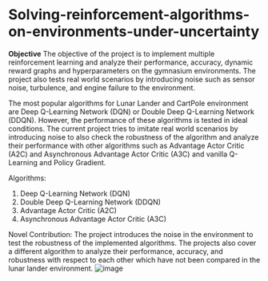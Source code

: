 # Solving-reinforcement-algorithms-on-environments-under-uncertainty

**Objective**
The objective of the project is to implement multiple reinforcement learning and analyze their performance, accuracy, dynamic reward graphs and hyperparameters on the gymnasium environments. The project also tests real world scenarios by introducing noise such as sensor noise, turbulence, and engine failure to the environment.

The most popular algorithms for Lunar Lander and CartPole environment are Deep Q-Learning Network (DQN) or Double Deep Q-Learning Network (DDQN). However, the performance of these algorithms is tested in ideal conditions. The current project tries to imitate real world scenarios by introducing noise to also check the robustness of the algorithm and analyze their performance with other algorithms such as Advantage Actor Critic (A2C) and Asynchronous Advantage Actor Critic (A3C) and vanilla Q-Learning and Policy Gradient.


Algorithms:
1.	Deep Q-Learning Network (DQN)
2.	Double Deep Q-Learning Network (DDQN)
3.	Advantage Actor Critic (A2C)
4.	Asynchronous Advantage Actor Critic (A3C)

Novel Contribution:
The project introduces the noise in the environment to test the robustness of the implemented algorithms. The projects also cover a different algorithm to analyze their performance, accuracy, and robustness with respect to each other which have not been compared in the lunar lander environment. 
![image](https://github.com/antar-ghuman/Solving-reinforcement-algorithms-on-environments-under-uncertainty/assets/15168272/d7171779-6661-4d56-bceb-f2c525500db8)
